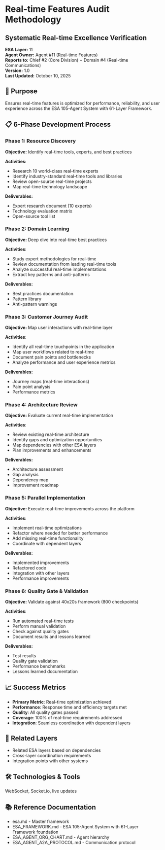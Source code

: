 # Real-time Features Audit Methodology
## Systematic Real-time Excellence Verification

**ESA Layer:** 11  
**Agent Owner:** Agent #11 (Real-time Features)  
**Reports to:** Chief #2 (Core Division) + Domain #4 (Real-time Communications)  
**Version:** 1.0  
**Last Updated:** October 10, 2025

## 🎯 Purpose
Ensures real-time features is optimized for performance, reliability, and user experience across the ESA 105-Agent System with 61-Layer Framework.

## 📋 6-Phase Development Process

### Phase 1: Resource Discovery
**Objective:** Identify real-time tools, experts, and best practices

**Activities:**
- Research 10 world-class real-time experts
- Identify industry-standard real-time tools and libraries
- Review open-source real-time projects
- Map real-time technology landscape

**Deliverables:**
- Expert research document (10 experts)
- Technology evaluation matrix
- Open-source tool list

### Phase 2: Domain Learning
**Objective:** Deep dive into real-time best practices

**Activities:**
- Study expert methodologies for real-time
- Review documentation from leading real-time tools
- Analyze successful real-time implementations
- Extract key patterns and anti-patterns

**Deliverables:**
- Best practices documentation
- Pattern library
- Anti-pattern warnings

### Phase 3: Customer Journey Audit
**Objective:** Map user interactions with real-time layer

**Activities:**
- Identify all real-time touchpoints in the application
- Map user workflows related to real-time
- Document pain points and bottlenecks
- Analyze performance and user experience metrics

**Deliverables:**
- Journey maps (real-time interactions)
- Pain point analysis
- Performance metrics

### Phase 4: Architecture Review
**Objective:** Evaluate current real-time implementation

**Activities:**
- Review existing real-time architecture
- Identify gaps and optimization opportunities
- Map dependencies with other ESA layers
- Plan improvements and enhancements

**Deliverables:**
- Architecture assessment
- Gap analysis
- Dependency map
- Improvement roadmap

### Phase 5: Parallel Implementation
**Objective:** Execute real-time improvements across the platform

**Activities:**
- Implement real-time optimizations
- Refactor where needed for better performance
- Add missing real-time functionality
- Coordinate with dependent layers

**Deliverables:**
- Implemented improvements
- Refactored code
- Integration with other layers
- Performance improvements

### Phase 6: Quality Gate & Validation
**Objective:** Validate against 40x20s framework (800 checkpoints)

**Activities:**
- Run automated real-time tests
- Perform manual validation
- Check against quality gates
- Document results and lessons learned

**Deliverables:**
- Test results
- Quality gate validation
- Performance benchmarks
- Lessons learned documentation

## 📈 Success Metrics
- **Primary Metric**: Real-time optimization achieved
- **Performance**: Response time and efficiency targets met
- **Quality**: All quality gates passed
- **Coverage**: 100% of real-time requirements addressed
- **Integration**: Seamless coordination with dependent layers

## 🔗 Related Layers
- Related ESA layers based on dependencies
- Cross-layer coordination requirements
- Integration points with other systems

## 🛠️ Technologies & Tools
WebSocket, Socket.io, live updates

## 📚 Reference Documentation
- esa.md - Master framework
- ESA_FRAMEWORK.md - ESA 105-Agent System with 61-Layer Framework foundation
- ESA_AGENT_ORG_CHART.md - Agent hierarchy
- ESA_AGENT_A2A_PROTOCOL.md - Communication protocol
